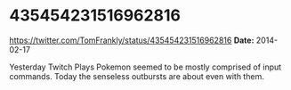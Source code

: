 # 435454231516962816
https://twitter.com/TomFrankly/status/435454231516962816
**Date:** 2014-02-17

Yesterday Twitch Plays Pokemon seemed to be mostly comprised of input commands. Today the senseless outbursts are about even with them.
